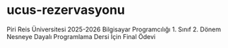 # ucus-rezervasyonu
Piri Reis Üniversitesi 2025-2026 Bilgisayar Programcılığı 1. Sınıf 2. Dönem Nesneye Dayalı Programlama Dersi İçin Final Ödevi
